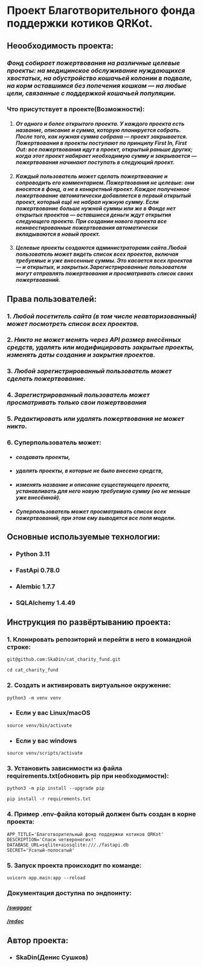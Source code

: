 # **Проект Благотворительного фонда поддержки котиков QRKot.**

## **Неообходимость проекта:**
### *Фонд собирает пожертвования на различные целевые проекты: на медицинское обслуживание нуждающихся хвостатых, на обустройство кошачьей колонии в подвале, на корм оставшимся без попечения кошкам — на любые цели, связанные с поддержкой кошачьей популяции.*
### **Что присутствует в проекте(Возможности):**
1. #### *От одного и более открытого проекта. У каждого проекта есть название, описание и сумма, которую планируется собрать. После того, как нужная сумма собрана — проект закрывается. Пожертвования в проекты поступают по принципу First In, First Out: все пожертвования идут в проект, открытый раньше других; когда этот проект набирает необходимую сумму и закрывается — пожертвования начинают поступать в следующий проект.*
2. #### *Каждый пользователь может сделать пожертвование и сопроводить его комментарием. Пожертвования не целевые: они вносятся в фонд, а не в конкретный проект. Каждое полученное пожертвование автоматически добавляется в первый открытый проект, который ещё не набрал нужную сумму. Если пожертвование больше нужной суммы или же в Фонде нет открытых проектов — оставшиеся деньги ждут открытия следующего проекта. При создании нового проекта все неинвестированные пожертвования автоматически вкладываются в новый проект.*
3. #### *Целевые проекты создаются администраторами сайта.Любой пользователь может видеть список всех проектов, включая требуемые и уже внесенные суммы. Это касается всех проектов — и открытых, и закрытых.Зарегистрированные пользователи могут отправлять пожертвования и просматривать список своих пожертвований.*

## Права пользователей:
### 1. *Любой посетитель сайта (в том числе неавторизованный) может посмотреть список всех проектов.*
### 2. *Никто не может менять через API размер внесённых средств, удалять или модифицировать закрытые проекты, изменять даты создания и закрытия проектов.*
### 3. *Любой зарегистрированный пользователь может сделать пожертвование.*
### 4. *Зарегистрированный пользователь может просматривать только свои пожертвования*
### 5. *Редактировать или удалять пожертвования не может никто.*
### 6. Суперпользователь может:
* #### *создавать проекты,*
* #### *удалять проекты, в которые не было внесено средств,*
* #### *изменять название и описание существующего проекта, устанавливать для него новую требуемую сумму (но не меньше уже внесённой).*
* #### *Суперпользователь может просматривать список всех пожертвований, при этом ему выводятся все поля модели.*
## Основные используемые технологии:
* ### **Python 3.11**
* ### **FastApi 0.78.0**
* ### **Alembic 1.7.7**
* ### **SQLAlchemy 1.4.49**
## Инструкция по развёртыванию проекта:
### 1. Клонировать репозиторий и перейти в него в командной строке:
```
git@github.com:SkaDin/cat_charity_fund.git
```
```commandline
cd cat_charity_fund
```
### 2. Cоздать и активировать виртуальное окружение:
```commandline
python3 -m venv venv
```
* ### Если у вас Linux/macOS
```commandline
source venv/bin/activate
```
* ### Если у вас windows
```commandline
source venv/scripts/activate
```
### 3. Установить зависимости из файла requirements.txt(обновить pip при необходимости):
```commandline
python3 -m pip install --upgrade pip
```
```commandline
pip install -r requirements.txt
```
### 4. Пример .env-файла который должен быть создан в корне проекта:
```
APP_TITLE='Благотворительный фонд поддержки котиков QRKot'
DESCRIPTION='Спаси четвероногих!'
DATABASE_URL=sqlite+aiosqlite:///./fastapi.db
SECRET='Усатый-полосатый'
```
### 5. Запуск проекта происходит по команде:
```commandline
uvicorn app.main:app --reload
```
### Документация доступна по эндпоинту:
#### *[/swagger](http://127.0.0.1:8000/swagger/)*
#### *[/redoc](http://127.0.0.1:8000/redoc)*

## Автор проекта:
* ### SkaDin(Денис Сушков)